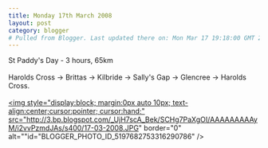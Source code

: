 ```yaml
---
title: Monday 17th March 2008
layout: post
category: blogger
# Pulled from Blogger. Last updated there on: Mon Mar 17 19:18:00 GMT 2008
---
```

St Paddy's Day - 3 hours, 65km<br /><br />Harolds Cross -> Brittas -> Kilbride -> Sally's Gap -> Glencree -> Harolds Cross.<br /><br /><a onblur="try {parent.deselectBloggerImageGracefully();} catch(e) {}" href="http://3.bp.blogspot.com/_UjH7scA_Bek/SCHg7PaXgOI/AAAAAAAAAyM/i2vvPzmdJAs/s1600-h/17-03-2008.JPG"><img style="display:block; margin:0px auto 10px; text-align:center;cursor:pointer; cursor:hand;" src="http://3.bp.blogspot.com/_UjH7scA_Bek/SCHg7PaXgOI/AAAAAAAAAyM/i2vvPzmdJAs/s400/17-03-2008.JPG" border="0" alt=""id="BLOGGER_PHOTO_ID_5197682753316290786" /></a>
